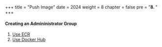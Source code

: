 +++
title = "Push Image"
date = 2024
weight = 8
chapter = false
pre = "<b>8. </b>"
+++

#### Creating an Admininistrator Group

1. [Use ECR](1-use-ecr)
2. [Use Docker Hub](2-use-docker-hub)